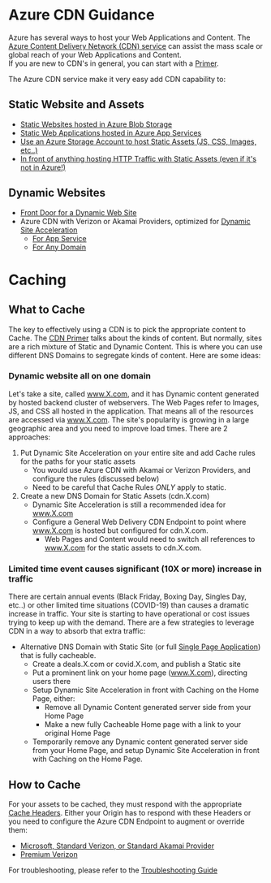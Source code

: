# Azure CDN Guidance

Azure has several ways to host your Web Applications and Content.  The [Azure Content Delivery Network (CDN) service](https://azure.microsoft.com/en-us/services/cdn/) can assist the mass scale or global reach of your Web Applications and Content.  
If you are new to CDN's in general, you can start with a [Primer](https://github.com/andywahr/azure-cdn-guidance/wiki/CDN-Primer).

The Azure CDN service make it very easy add CDN capability to:

## Static Website and Assets
* [Static Websites hosted in Azure Blob Storage](https://docs.microsoft.com/en-us/azure/storage/blobs/static-website-content-delivery-network)
* [Static Web Applications hosted in Azure App Services](https://docs.microsoft.com/en-us/azure/cdn/cdn-add-to-web-app)
* [Use an Azure Storage Account to host Static Assets (JS, CSS, Images, etc..)](https://docs.microsoft.com/en-us/azure/cdn/cdn-storage-custom-domain-https)
* [In front of anything hosting HTTP Traffic with Static Assets (even if it's not in Azure!)](https://docs.microsoft.com/en-us/azure/cdn/cdn-map-content-to-custom-domain)

## Dynamic Websites
* [Front Door for a Dynamic Web Site](https://docs.microsoft.com/en-us/azure/frontdoor/quickstart-create-front-door)
* Azure CDN with Verizon or Akamai Providers, optimized for [Dynamic Site Acceleration](https://docs.microsoft.com/en-us/azure/cdn/cdn-dynamic-site-acceleration)
  * [For App Service](https://docs.microsoft.com/en-us/azure/cdn/cdn-add-to-web-app)
  * [For Any Domain](https://docs.microsoft.com/en-us/azure/cdn/cdn-map-content-to-custom-domain)

# Caching
## What to Cache
The key to effectively using a CDN is to pick the appropriate content to Cache.  The [CDN Primer](https://github.com/andywahr/azure-cdn-guidance/wiki/CDN-Primer) talks about the kinds of content.  But normally, sites are a rich mixture of Static and Dynamic Content.  This is where you can use different DNS Domains to segregate kinds of content.  Here are some ideas:

### Dynamic website all on one domain
Let's take a site, called www.X.com, and it has Dynamic content generated by hosted backend cluster of webservers.  The Web Pages refer to Images, JS, and CSS all hosted in the application.  That means all of the resources are accessed via www.X.com.  The site's popularity is growing in a large geographic area and you need to improve load times.  There are 2 approaches:
1. Put Dynamic Site Acceleration on your entire site and add Cache rules for the paths for your static assets
   * You would use Azure CDN with Akamai or Verizon Providers, and configure the rules (discussed below)
   * Need to be careful that Cache Rules *ONLY* apply to static.
1. Create a new DNS Domain for Static Assets (cdn.X.com)
   * Dynamic Site Acceleration is still a recommended idea for www.X.com
   * Configure a General Web Delivery CDN Endpoint to point where www.X.com is hosted but configured for cdn.X.com.
     * Web Pages and Content would need to switch all references to www.X.com for the static assets to cdn.X.com.

### Limited time event causes significant (10X or more) increase in traffic
There are certain annual events (Black Friday, Boxing Day, Singles Day, etc..) or other limited time situations (COVID-19) than causes a dramatic increase in traffic.  Your site is starting to have operational or cost issues trying to keep up with the demand.  There are a few strategies to leverage CDN in a way to absorb that extra traffic:
* Alternative DNS Domain with Static Site (or full [Single Page Application](https://en.wikipedia.org/wiki/Single-page_application)) that is fully cacheable.
   * Create a deals.X.com or covid.X.com, and publish a Static site
   * Put a prominent link on your home page (www.X.com), directing users there
   * Setup Dynamic Site Acceleration in front with Caching on the Home Page, either:
     * Remove all Dynamic Content generated server side from your Home Page
     * Make a new fully Cacheable Home page with a link to your original Home Page
   * Temporarily remove any Dynamic content generated server side from your Home Page, and setup Dynamic Site Acceleration in front with Caching on the Home Page.
  
## How to Cache
For your assets to be cached, they must respond with the appropriate [Cache Headers](https://github.com/andywahr/azure-cdn-guidance/wiki/Cache-Headers).  Either your Origin has to respond with these Headers or you need to configure the Azure CDN Endpoint to augment or override them:
* [Microsoft, Standard Verizon, or Standard Akamai Provider](https://docs.microsoft.com/en-us/azure/cdn/cdn-caching-rules-tutorial)
* [Premium Verizon](https://docs.microsoft.com/en-us/azure/cdn/cdn-verizon-premium-rules-engine)

For troubleshooting, please refer to the [Troubleshooting Guide](https://github.com/andywahr/azure-cdn-guidance/wiki/CDN-Cache-Troubleshooting-Guide)
